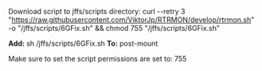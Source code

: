 Download script to jffs/scripts directory: 
curl --retry 3 "https://raw.githubusercontent.com/ViktorJp/RTRMON/develop/rtrmon.sh" -o "/jffs/scripts/6GFix.sh" && chmod 755 "/jffs/scripts/6GFix.sh"

**Add:** sh /jffs/scripts/6GFix.sh **To:** post-mount

Make sure to set the script permissions are set to: 755
